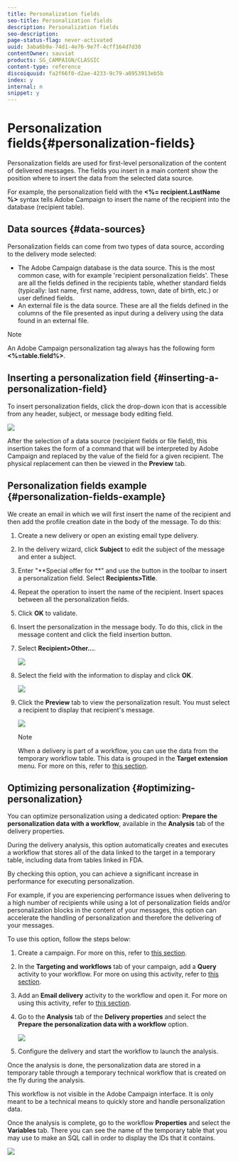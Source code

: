 ```yaml
---
title: Personalization fields
seo-title: Personalization fields
description: Personalization fields
seo-description: 
page-status-flag: never-activated
uuid: 3aba6b9a-74d1-4e76-9e7f-4cff164d7d30
contentOwner: sauviat
products: SG_CAMPAIGN/CLASSIC
content-type: reference
discoiquuid: fa2f66f0-d2ae-4233-9c79-a0953913eb5b
index: y
internal: n
snippet: y
---
```


# Personalization fields{#personalization-fields}

Personalization fields are used for first-level personalization of the content of delivered messages. The fields you insert in a main content show the position where to insert the data from the selected data source.

For example, the personalization field with the **<%= recipient.LastName %>** syntax tells Adobe Campaign to insert the name of the recipient into the database (recipient table).

## Data sources {#data-sources}

Personalization fields can come from two types of data source, according to the delivery mode selected:

* The Adobe Campaign database is the data source. This is the most common case, with for example 'recipient personalization fields'. These are all the fields defined in the recipients table, whether standard fields (typically: last name, first name, address, town, date of birth, etc.) or user defined fields.
* An external file is the data source. These are all the fields defined in the columns of the file presented as input during a delivery using the data found in an external file.

>[!NOTE]
>
>An Adobe Campaign personalization tag always has the following form **<%=table.field%>**.

## Inserting a personalization field {#inserting-a-personalization-field}

To insert personalization fields, click the drop-down icon that is accessible from any header, subject, or message body editing field.

![](assets/s_ncs_user_add_custom_field.png)

After the selection of a data source (recipient fields or file field), this insertion takes the form of a command that will be interpreted by Adobe Campaign and replaced by the value of the field for a given recipient. The physical replacement can then be viewed in the **Preview** tab.

## Personalization fields example {#personalization-fields-example}

We create an email in which we will first insert the name of the recipient and then add the profile creation date in the body of the message. To do this:

1. Create a new delivery or open an existing email type delivery.
1. In the delivery wizard, click **Subject** to edit the subject of the message and enter a subject.
1. Enter "**Special offer for **" and use the button in the toolbar to insert a personalization field. Select **Recipients>Title**.
1. Repeat the operation to insert the name of the recipient. Insert spaces between all the personalization fields.
1. Click **OK** to validate.
1. Insert the personalization in the message body. To do this, click in the message content and click the field insertion button.
1. Select **Recipient>Other...**.

   ![](assets/s_ncs_user_insert_custom_field_b.png)

1. Select the field with the information to display and click **OK**.

   ![](assets/s_ncs_user_insert_custom_field_c.png)

1. Click the **Preview** tab to view the personalization result. You must select a recipient to display that recipient's message.

   ![](assets/s_ncs_user_insert_custom_field_d.png)

   >[!NOTE]
   >
   >When a delivery is part of a workflow, you can use the data from the temporary workflow table. This data is grouped in the **Target extension** menu. For more on this, refer to [this section](../../workflow/using/executing-a-workflow.md#target-data).

## Optimizing personalization {#optimizing-personalization}

You can optimize personalization using a dedicated option: **Prepare the personalization data with a workflow**, available in the **Analysis** tab of the delivery properties.

During the delivery analysis, this option automatically creates and executes a workflow that stores all of the data linked to the target in a temporary table, including data from tables linked in FDA.

By checking this option, you can achieve a significant increase in performance for executing personalization.

For example, if you are experiencing performance issues when delivering to a high number of recipients while using a lot of personalization fields and/or personalization blocks in the content of your messages, this option can accelerate the handling of personalization and therefore the delivering of your messages.

To use this option, follow the steps below:

1. Create a campaign. For more on this, refer to [this section](../../campaign/using/setting-up-marketing-campaigns.md#creating-a-campaign).
1. In the **Targeting and workflows** tab of your campaign, add a **Query** activity to your workflow. For more on using this activity, refer to [this section](../../workflow/using/query.md).
1. Add an **Email delivery** activity to the workflow and open it. For more on using this activity, refer to [this section](../../workflow/using/delivery.md).
1. Go to the **Analysis** tab of the **Delivery properties** and select the **Prepare the personalization data with a workflow** option.

   ![](assets/perso_optimization.png)

1. Configure the delivery and start the workflow to launch the analysis.

Once the analysis is done, the personalization data are stored in a temporary table through a temporary technical workflow that is created on the fly during the analysis.

This workflow is not visible in the Adobe Campaign interface. It is only meant to be a technical means to quickly store and handle personalization data.

Once the analysis is complete, go to the workflow **Properties** and select the **Variables** tab. There you can see the name of the temporary table that you may use to make an SQL call in order to display the IDs that it contains.

![](assets/perso_optimization_temp_table.png)

